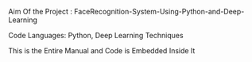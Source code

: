 Aim Of the Project : FaceRecognition-System-Using-Python-and-Deep-Learning

Code Languages: Python, Deep Learning Techniques

This is the Entire Manual and Code is Embedded Inside It
